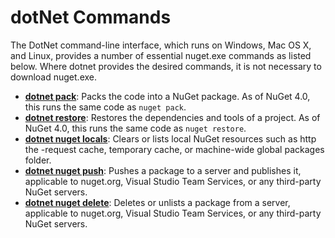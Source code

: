 # dotNet Commands

The DotNet command-line interface, which runs on Windows, Mac OS X, and Linux, provides a number of essential nuget.exe commands as listed below. Where dotnet provides the desired commands, it is not necessary to download nuget.exe.

- [**dotnet pack**](https://docs.microsoft.com/en-us/dotnet/articles/core/preview3/tools/dotnet-pack): Packs the code into a NuGet package. As of NuGet 4.0, this runs the same code as `nuget pack`.
- [**dotnet restore**](https://docs.microsoft.com/en-us/dotnet/articles/core/preview3/tools/dotnet-restore): Restores the dependencies and tools of a project. As of NuGet 4.0, this runs the same code as `nuget restore`.
- [**dotnet nuget locals**](https://docs.microsoft.com/en-us/dotnet/articles/core/preview3/tools/dotnet-nuget-locals): Clears or lists local NuGet resources such as http the -request cache, temporary cache, or machine-wide global packages folder.
- [**dotnet nuget push**](https://docs.microsoft.com/en-us/dotnet/articles/core/preview3/tools/dotnet-nuget-push): Pushes a package to a server and publishes it, applicable to nuget.org, Visual Studio Team Services, or any third-party NuGet servers.
- [**dotnet nuget delete**](https://docs.microsoft.com/en-us/dotnet/articles/core/preview3/tools/dotnet-nuget-delete): Deletes or unlists a package from a  server, applicable to nuget.org, Visual Studio Team Services, or any third-party NuGet servers.
